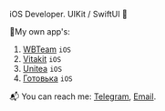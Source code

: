 iOS Developer. UIKit / SwiftUI 🚀
<!---
I am seeking a new full-time, fully remote iOS developer position.
My main specialization is `SwiftUI`, but I also have over 5 years of experience with various other technologies including `UIKit`.
-->

📱My own app's:

1. [WBTeam](https://apps.apple.com/ru/app/wb-team/id1529848430) `iOS`
2. [Vitakit](https://apps.apple.com/ru/app/vitakit/id1585669216) `iOS`
3. [Unitea](https://apps.apple.com/ru/app/unitea/id1454423881) `iOS`
4. [Готовька](https://apps.apple.com/ru/app/%D0%B3%D0%BE%D1%82%D0%BE%D0%B2%D1%8C%D0%BA%D0%B0/id1474360242) `iOS`


📬 You can reach me: [Telegram](https://t.me/dev_medef00), [Email](medef00@gmail.com).
